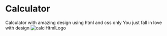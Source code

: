 # Calculator
Calculator with amazing design using html and css only You just fall in love with design
![calciHtmlLogo](https://user-images.githubusercontent.com/64765400/93598016-e4e3a900-f970-11ea-9423-19b3d0ef0873.png)